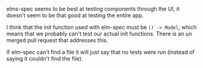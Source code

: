 elms-spec seems to be best at testing components through the UI, it doesn't seem to be that good at testing the entire app.

I think that the init function used with elm-spec must be `() -> Model`, which means that we probably can't test our actual init functions. There is an un merged pull request that addresses this.

If elm-spec can't find a file it will just say that no tests were run (instead of saying it couldn't find the file).

